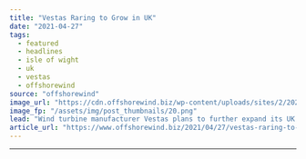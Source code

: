 ```yaml
---
title: "Vestas Raring to Grow in UK"
date: "2021-04-27"
tags: 
  - featured
  - headlines
  - isle of wight
  - uk
  - vestas
  - offshorewind
source: "offshorewind"
image_url: "https://cdn.offshorewind.biz/wp-content/uploads/sites/2/2021/04/27111004/Vestas-Raring-to-Grow-in-UK.png"
image_fp: "/assets/img/post_thumbnails/20.png"
lead: "Wind turbine manufacturer Vestas plans to further expand its UK offshore wind production footprint,"
article_url: "https://www.offshorewind.biz/2021/04/27/vestas-raring-to-grow-in-uk/"
---
```


---
